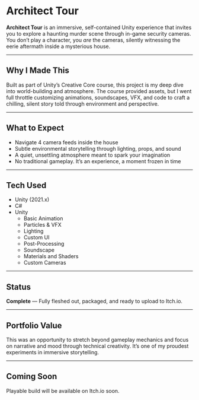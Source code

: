 # Architect Tour

**Architect Tour** is an immersive, self-contained Unity experience that invites you to explore a haunting murder scene through in-game security cameras. You don’t play a character, you *are* the cameras, silently witnessing the eerie aftermath inside a mysterious house.

---

## Why I Made This

Built as part of Unity’s Creative Core course, this project is my deep dive into world-building and atmosphere. The course provided assets, but I went full throttle customizing animations, soundscapes, VFX, and code to craft a chilling, silent story told through environment and perspective.

---

## What to Expect

- Navigate 4 camera feeds inside the house
- Subtle environmental storytelling through lighting, props, and sound
- A quiet, unsettling atmosphere meant to spark your imagination
- No traditional gameplay. It’s an experience, a moment frozen in time

---

## Tech Used

- Unity (2021.x)
- C#
- Unity
  - Basic Animation
  - Particles & VFX
  - Lighting
  - Custom UI
  - Post-Processing
  - Soundscape
  - Materials and Shaders
  - Custom Cameras

---

## Status

**Complete** — Fully fleshed out, packaged, and ready to upload to Itch.io.

---

## Portfolio Value

This was an opportunity to stretch beyond gameplay mechanics and focus on narrative and mood through technical creativity. It’s one of my proudest experiments in immersive storytelling.

---

## Coming Soon

Playable build will be available on Itch.io soon.

